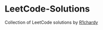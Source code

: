 # LeetCode-Solutions
Collection of LeetCode solutions by [R1chardy](https://leetcode.com/R1chardy/)
